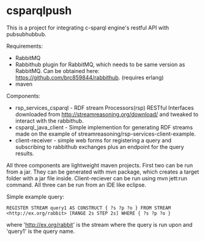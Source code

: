 # csparqlpush

This is a project for integrating c-sparql engine's restful API with pubsubhubbub. 

Requirements:
- RabbitMQ 
- Rabbithub plugin for RabbitMQ, which needs to be same version as RabbitMQ. Can be obtained here: https://github.com/brc859844/rabbithub. (requires erlang)
- maven

Components:
- rsp_services_csparql - RDF stream Processors(rsp) RESTful Interfaces downloaded from http://streamreasoning.org/download/ and tweaked to interact with the rabbithub.
- csparql_java_client - Simple implemention for generating RDF streams made on the example of streamreasoning/rsp-services-client-example.
- client-receiver - simple web forms for registering a query and subscribing to rabbithub exchanges plus an endpoint for the query results.

All three components are lightweight maven projects. First two can be run from a jar. They can be generated with mvn package, which creates a target folder with a jar file inside. Client-reciever can be run using mvn jett:run command. All three can be run from an IDE like eclipse.  

Simple example query:  
```
REGISTER STREAM query1 AS CONSTRUCT { ?s ?p ?o } FROM STREAM <http://ex.org/rabbit> [RANGE 2s STEP 2s] WHERE { ?s ?p ?o }
```
where 'http://ex.org/rabbit' is the stream where the query is run upon and 'query1' is the query name.
